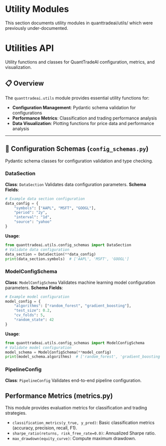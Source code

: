 # Utility Modules
This section documents utility modules in quanttradeai/utils/ which were previously under-documented.
# Utilities API
Utility functions and classes for QuantTradeAI configuration, metrics, and visualization.
## 📋 Overview
The `quanttradeai.utils` module provides essential utility functions for:
- **Configuration Management**: Pydantic schema validation for configurations
- **Performance Metrics**: Classification and trading performance analysis
- **Data Visualization**: Plotting functions for price data and performance analysis
---
## 🔧 Configuration Schemas (`config_schemas.py`)
Pydantic schema classes for configuration validation and type checking.
### DataSection
**Class**: `DataSection`
Validates data configuration parameters.
**Schema Fields**:
```python
# Example data section configuration
data_config = {
    "symbols": ["AAPL", "MSFT", "GOOGL"],
    "period": "2y",
    "interval": "1d",
    "source": "yahoo"
}
```
**Usage**:
```python
from quanttradeai.utils.config_schemas import DataSection
# Validate data configuration
data_section = DataSection(**data_config)
print(data_section.symbols)  # ['AAPL', 'MSFT', 'GOOGL']
```
### ModelConfigSchema
**Class**: `ModelConfigSchema`
Validates machine learning model configuration parameters.
**Schema Fields**:
```python
# Example model configuration
model_config = {
    "algorithms": ["random_forest", "gradient_boosting"],
    "test_size": 0.2,
    "cv_folds": 5,
    "random_state": 42
}
```
**Usage**:
```python
from quanttradeai.utils.config_schemas import ModelConfigSchema
# Validate model configuration
model_schema = ModelConfigSchema(**model_config)
print(model_schema.algorithms)  # ['random_forest', 'gradient_boosting']
```
### PipelineConfig
**Class**: `PipelineConfig`
Validates end-to-end pipeline configuration.

## Performance Metrics (metrics.py)

This module provides evaluation metrics for classification and trading strategies.

- `classification_metrics(y_true, y_pred)`: Basic classification metrics (accuracy, precision, recall, F1).
- `sharpe_ratio(returns, risk_free_rate=0.0)`: Annualized Sharpe ratio.
- `max_drawdown(equity_curve)`: Compute maximum drawdown.
